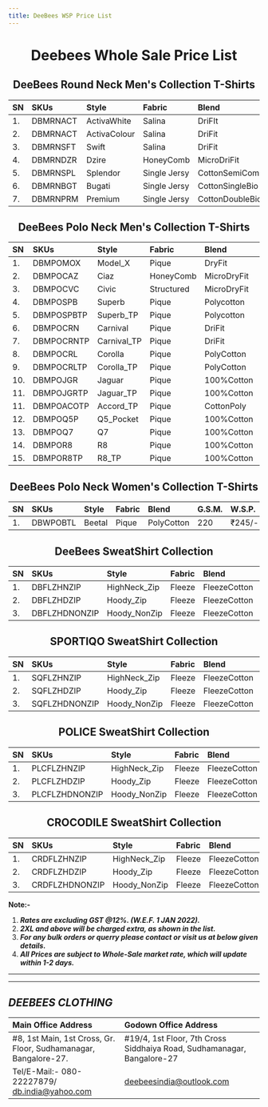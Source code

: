 ```yaml
---
title: DeeBees WSP Price List
---
```

<h1 align="center">Deebees Whole Sale Price List</h1>
<h2 align="center">DeeBees Round Neck Men's Collection T-Shirts</h2>

|SN|SKUs|Style|Fabric|Blend|G.S.M.|W.S.P.|2XL|3XL|
|:---|:---|:---|:---|:---|:---|:---|:---|:---|
|1.|DBMRNACT|ActivaWhite|Salina|DriFIt|130|₹59/-|₹69/-|₹79/-|
|2.|DBMRNACT|ActivaColour|Salina|DriFit|130|₹65/-|₹75/-|₹85/-|
|3.|DBMRNSFT|Swift|Salina|DriFit|160|₹85/-|₹85/-|₹95/-|
|4.|DBMRNDZR|Dzire|HoneyComb|MicroDriFit|200|₹95/-|₹95/-|₹105/-|
|5.|DBMRNSPL|Splendor|Single Jersy|CottonSemiComb|150|₹105/-|₹115/-|₹125/-|
|6.|DBMRNBGT|Bugati|Single Jersy|CottonSingleBio|200|₹145/-|₹155/-|₹165/-|
|7.|DBMRNPRM|Premium|Single Jersy|CottonDoubleBio|200|₹165/-|₹175/-|₹185/-|

<h2 align="center">DeeBees Polo Neck Men's Collection T-Shirts</h2>

|SN|SKUs|Style|Fabric|Blend|G.S.M.|W.S.P.|2XL|3XL|
|:---|:---|:---|:---|:---|:---|:---|:---|:---|
|1.|DBMPOMOX|Model_X|Pique|DryFit|180 |₹135/-|₹135/-|₹160/-|
|2.|DBMPOCAZ|Ciaz|HoneyComb|MicroDryFit|200|₹135/-|₹135/-|₹160/-|
|3.|DBMPOCVC|Civic|Structured|MicroDryFit|210|₹185/-|₹185/-|₹210/-|
|4.|DBMPOSPB|Superb|Pique|Polycotton|220|₹175/-|₹175/-|₹200/-|
|5.|DBMPOSPBTP|Superb_TP|Pique|Polycotton|220|₹185/-|₹185/-|₹210/-|
|6.|DBMPOCRN|Carnival|Pique|DriFit|200|₹185/-|₹185/-|₹210/-|
|7.|DBMPOCRNTP|Carnival_TP|Pique|DriFit|200|₹195/-|₹195/-|₹220/-|
|8.|DBMPOCRL|Corolla|Pique|PolyCotton|240|₹215/-|₹225/-|₹240/-|
|9.|DBMPOCRLTP|Corolla_TP|Pique|PolyCotton|240|₹225/-|₹235/-|₹250/-|
|10.|DBMPOJGR|Jaguar|Pique|100%Cotton|240|₹245/-|₹245/-|₹270/-|
|11.|DBMPOJGRTP|Jaguar_TP|Pique|100%Cotton|240|₹255/-|₹255/-|₹280/-|
|11.|DBMPOACOTP|Accord_TP|Pique|CottonPoly|220|₹255/-|₹265/-|₹280/-|
|12.|DBMPOQ5P|Q5_Pocket|Pique|100%Cotton|260|₹275/-|₹275/-|₹300/-|
|13.|DBMPOQ7|Q7|Pique|100%Cotton|260|₹285/-|₹295/-|₹320/-|
|14.|DBMPOR8|R8|Pique|100%Cotton|260|₹285/-|₹285/-|₹320/-|
|15.|DBMPOR8TP|R8_TP|Pique|100%Cotton|260|₹295/-|₹305/-|₹330/-|

<h2 align="center">DeeBees Polo Neck Women's Collection T-Shirts</h2>

|SN|SKUs|Style|Fabric|Blend|G.S.M.|W.S.P.|2XL|3XL|
|:---|:---|:---|:---|:---|:---|:---|:---|:---|
|1.|DBWPOBTL|Beetal|Pique|PolyCotton|220|₹245/-|₹245/-|₹270/-|

<h2 align="center">DeeBees SweatShirt Collection</h2>

|SN|SKUs|Style|Fabric|Blend|G.S.M.|W.S.P.|2XL|3XL|
|:---|:---|:---|:---|:---|:---|:---|:---|:---|
|1.|DBFLZHNZIP|HighNeck_Zip|Fleeze|FleezeCotton|300|₹395/-|₹410/-|₹425/-|
|2.|DBFLZHDZIP|Hoody_Zip|Fleeze|FleezeCotton|300|₹395/-|₹410/-|₹425/-|
|3.|DBFLZHDNONZIP|Hoody_NonZip|Fleeze|FleezeCotton|300|₹350/-|₹410/-|₹425/-|

<h2 align="center">SPORTIQO SweatShirt Collection</h2>

|SN|SKUs|Style|Fabric|Blend|G.S.M.|W.S.P.|2XL|3XL|
|:---|:---|:---|:---|:---|:---|:---|:---|:---|
|1.|SQFLZHNZIP|HighNeck_Zip|Fleeze|FleezeCotton|330|₹595/-|₹610/-|₹625/-|
|2.|SQFLZHDZIP|Hoody_Zip|Fleeze|FleezeCotton|330|₹595/-|₹610/-|₹625/-|
|3.|SQFLZHDNONZIP|Hoody_NonZip|Fleeze|FleezeCotton|330|₹550/-|₹610/-|₹625/-|

<h2 align="center">POLICE SweatShirt Collection</h2>

|SN|SKUs|Style|Fabric|Blend|G.S.M.|W.S.P.|2XL|3XL|
|:---|:---|:---|:---|:---|:---|:---|:---|:---|
|1.|PLCFLZHNZIP|HighNeck_Zip|Fleeze|FleezeCotton|350|₹795/-|₹810/-|₹825/-|
|2.|PLCFLZHDZIP|Hoody_Zip|Fleeze|FleezeCotton|350|₹795/-|₹810/-|₹825/-|
|3.|PLCFLZHDNONZIP|Hoody_NonZip|Fleeze|FleezeCotton|350|₹795/-|₹810/-|₹825/-|

<h2 align="center">CROCODILE SweatShirt Collection</h2>

|SN|SKUs|Style|Fabric|Blend|G.S.M.|W.S.P.|2XL|3XL|
|:---|:---|:---|:---|:---|:---|:---|:---|:---|
|1.|CRDFLZHNZIP|HighNeck_Zip|Fleeze|FleezeCotton|350|₹895/-|₹910/-|₹925/-|
|2.|CRDFLZHDZIP|Hoody_Zip|Fleeze|FleezeCotton|350|₹895/-|₹910/-|₹925/-|
|3.|CRDFLZHDNONZIP|Hoody_NonZip|Fleeze|FleezeCotton|350|₹895/-|₹910/-|₹925/-|

__Note:-__
1. ___Rates are excluding GST @12%. _(W.E.F. 1 JAN 2022)_.___
1. ___2XL and above will be charged extra, as shown in the list.___
1. ___For any bulk orders or querry please contact or visit us at below given details.___
1. ___All Prices are subject to Whole-Sale market rate, which will update within 1-2 days.___


---
---
## ___DEEBEES CLOTHING___

|Main Office Address|Godown Office Address|
|:---|:---|
|#8, 1st Main, 1st Cross, Gr. Floor, Sudhamanagar, Bangalore-27.|#19/4, 1st Floor, 7th Cross Siddhaiya Road, Sudhamanagar, Bangalore-27|
|Tel/E-Mail:- 080-22227879/ db.india@yahoo.com|deebeesindia@outlook.com|